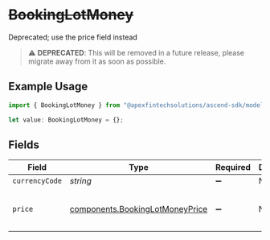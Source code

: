# ~~BookingLotMoney~~

Deprecated; use the price field instead

> :warning: **DEPRECATED**: This will be removed in a future release, please migrate away from it as soon as possible.

## Example Usage

```typescript
import { BookingLotMoney } from "@apexfintechsolutions/ascend-sdk/models/components";

let value: BookingLotMoney = {};
```

## Fields

| Field                                                                              | Type                                                                               | Required                                                                           | Description                                                                        | Example                                                                            |
| ---------------------------------------------------------------------------------- | ---------------------------------------------------------------------------------- | ---------------------------------------------------------------------------------- | ---------------------------------------------------------------------------------- | ---------------------------------------------------------------------------------- |
| `currencyCode`                                                                     | *string*                                                                           | :heavy_minus_sign:                                                                 | N/A                                                                                | USD                                                                                |
| `price`                                                                            | [components.BookingLotMoneyPrice](../../models/components/bookinglotmoneyprice.md) | :heavy_minus_sign:                                                                 | N/A                                                                                | {<br/>"value": "2.50"<br/>}                                                        |